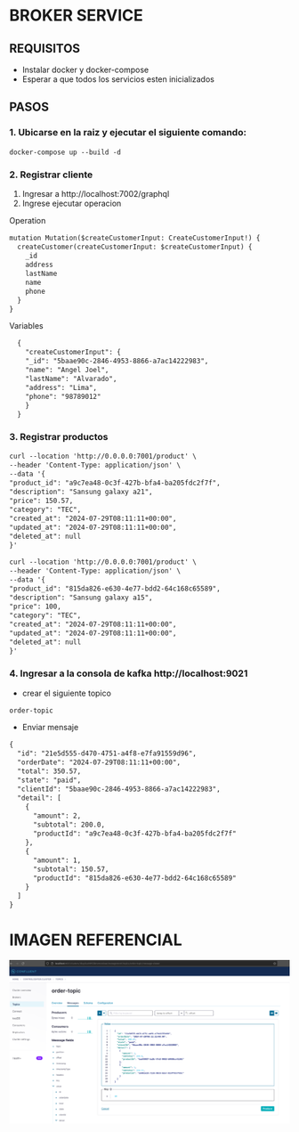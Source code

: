 # BROKER SERVICE
## REQUISITOS
- Instalar docker y docker-compose
- Esperar a que todos los servicios esten inicializados

## PASOS

### 1. Ubicarse en la raiz y ejecutar el siguiente comando:
```
docker-compose up --build -d
```
### 2. Registrar cliente
1. Ingresar a http://localhost:7002/graphql
2. Ingrese ejecutar operacion

Operation
```
mutation Mutation($createCustomerInput: CreateCustomerInput!) {
  createCustomer(createCustomerInput: $createCustomerInput) {
    _id
    address
    lastName
    name
    phone
  }
}
```
Variables
```
  {
    "createCustomerInput": {
    "_id": "5baae90c-2846-4953-8866-a7ac14222983",
    "name": "Angel Joel",
    "lastName": "Alvarado",
    "address": "Lima",
    "phone": "98789012"
    }
  }

```
### 3. Registrar productos
```
curl --location 'http://0.0.0.0:7001/product' \
--header 'Content-Type: application/json' \
--data '{
"product_id": "a9c7ea48-0c3f-427b-bfa4-ba205fdc2f7f",
"description": "Sansung galaxy a21",
"price": 150.57,
"category": "TEC",
"created_at": "2024-07-29T08:11:11+00:00",
"updated_at": "2024-07-29T08:11:11+00:00",
"deleted_at": null
}'
```
```
curl --location 'http://0.0.0.0:7001/product' \
--header 'Content-Type: application/json' \
--data '{
"product_id": "815da826-e630-4e77-bdd2-64c168c65589",
"description": "Sansung galaxy a15",
"price": 100,
"category": "TEC",
"created_at": "2024-07-29T08:11:11+00:00",
"updated_at": "2024-07-29T08:11:11+00:00",
"deleted_at": null
}'
```
### 4. Ingresar a la consola de kafka http://localhost:9021
- crear el siguiente topico
```
order-topic
```
- Enviar mensaje
```
{
  "id": "21e5d555-d470-4751-a4f8-e7fa91559d96",
  "orderDate": "2024-07-29T08:11:11+00:00",
  "total": 350.57,
  "state": "paid",
  "clientId": "5baae90c-2846-4953-8866-a7ac14222983",
  "detail": [
    {
      "amount": 2,
      "subtotal": 200.0,
      "productId": "a9c7ea48-0c3f-427b-bfa4-ba205fdc2f7f"
    },
    {
      "amount": 1,
      "subtotal": 150.57,
      "productId": "815da826-e630-4e77-bdd2-64c168c65589"
    }
  ]
}
```
# IMAGEN REFERENCIAL
![plot](./resources/kafka.png)